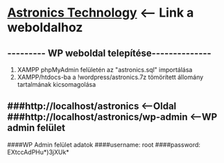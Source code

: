 # <a href="https://metron16.github.io/Ceges_Project/">Astronics Technology<a/> <-- Link a weboldalhoz


## --------- WP weboldal telepítése--------------

1. XAMPP phpMyAdmin felületén az "astronics.sql" importálása
2. XAMPP/htdocs-ba a !wordpress/astronics.7z tömörített állomány tartalmának kicsomagolása

###http://localhost/astronics              <--Oldal
###http://localhost/astronics/wp-admin     <--WP admin felület
-
####WP Admin felület adatok
####username: root
####password: EXtccAdPHu*)3jXUk*
